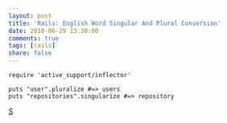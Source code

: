 ```yaml
---
layout: post
title: 'Rails: English Word Singular And Plural Conversion'
date: 2018-06-29 13:30:00
comments: true
tags: [rails]
share: false
---
```


```
require 'active_support/inflector'

puts "user".pluralize #=> users
puts "repositories".singularize #=> repository
```
[S](https://blog.csdn.net/kiwi_coder/article/details/8134096)
